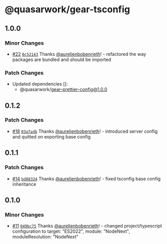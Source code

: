 # @quasarwork/gear-tsconfig

## 1.0.0

### Minor Changes

- [#22](https://github.com/quasarwork/gear/pull/22) [`0c52143`](https://github.com/quasarwork/gear/commit/0c5214343e6e246be08e573970c805064a82dead) Thanks [@aurelienbobenrieth](https://github.com/aurelienbobenrieth)! - refactored the way packages are bundled and should be imported

### Patch Changes

- Updated dependencies []:
  - @quasarwork/gear-prettier-config@1.0.0

## 0.1.2

### Patch Changes

- [#18](https://github.com/quasarwork/gear/pull/18) [`03afadb`](https://github.com/quasarwork/gear/commit/03afadb2619ea3b92e750aa0dc74a6e45965c2d9) Thanks [@aurelienbobenrieth](https://github.com/aurelienbobenrieth)! - introduced server config and quitted on exporting base config

## 0.1.1

### Patch Changes

- [#14](https://github.com/quasarwork/gear/pull/14) [`bd88324`](https://github.com/quasarwork/gear/commit/bd883246e74fc8ee9dcd43df8a46f70532dd100d) Thanks [@aurelienbobenrieth](https://github.com/aurelienbobenrieth)! - fixed tsconfig base config inheritance

## 0.1.0

### Minor Changes

- [#11](https://github.com/quasarwork/gear/pull/11) [`049bc75`](https://github.com/quasarwork/gear/commit/049bc75c10966a00ce7ebe267261806642936286) Thanks [@aurelienbobenrieth](https://github.com/aurelienbobenrieth)! - changed project/typescript configuration to target: "ES2022", module: "NodeNext", moduleResolution: "NodeNext"
